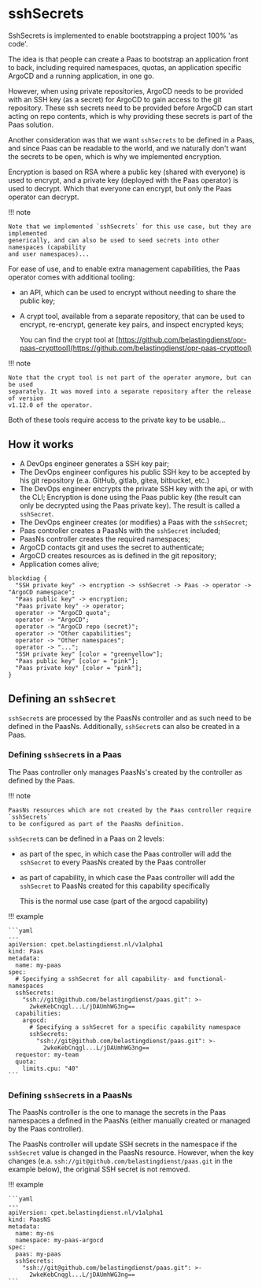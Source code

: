 # sshSecrets

SshSecrets is implemented to enable bootstrapping a project 100% 'as code'.

The idea is that people can create a Paas to bootstrap an application front to
back, including required namespaces, quotas, an application specific ArgoCD and a
running application, in one go.

However, when using private repositories, ArgoCD needs to be provided with an SSH
key (as a secret) for ArgoCD to gain access to the git repository. These ssh secrets
need to be provided before ArgoCD can start acting on repo contents, which is why
providing these secrets is part of the Paas solution.

Another consideration was that we want `sshSecrets` to be defined in a Paas, and
since Paas can be readable to the world, and we naturally don't want the secrets
to be open, which is why we implemented encryption.

Encryption is based on RSA where a public key (shared with everyone) is used to
encrypt, and a private key (deployed with the Paas operator) is used to decrypt.
Which that everyone can encrypt, but only the Paas operator can decrypt.

!!! note

    Note that we implemented `sshSecrets` for this use case, but they are implemented
    generically, and can also be used to seed secrets into other namespaces (capability
    and user namespaces)...

For ease of use, and to enable extra management capabilities, the Paas operator
comes with additional tooling:

- an API, which can be used to encrypt without needing to share the public key;
- A crypt tool, available from a separate repository, that can be used to
  encrypt, re-encrypt, generate key pairs, and inspect encrypted keys;

  You can find the crypt tool at [https://github.com/belastingdienst/opr-paas-crypttool](https://github.com/belastingdienst/opr-paas-crypttool)

!!! note

    Note that the crypt tool is not part of the operator anymore, but can be used
    separately. It was moved into a separate repository after the release of version
    v1.12.0 of the operator.

Both of these tools require access to the private key to be usable...

## How it works

- A DevOps engineer generates a SSH key pair;
- The DevOps engineer configures his public SSH key to be accepted by his git
  repository (e.a. GitHub, gitlab, gitea, bitbucket, etc.)
- The DevOps engineer encrypts the private SSH key with the api, or with the CLI;
  Encryption is done using the Paas public key (the result can only be decrypted
  using the Paas private key).
  The result is called a `sshSecret`.
- The DevOps engineer creates (or modifies) a Paas with the `sshSecret`;
- Paas controller creates a PaasNs with the `sshSecret` included;
- PaasNs controller creates the required namespaces;
- ArgoCD contacts git and uses the secret to authenticate;
- ArgoCD creates resources as is defined in the git repository;
- Application comes alive;

```kroki-blockdiag
blockdiag {
  "SSH private key" -> encryption -> sshSecret -> Paas -> operator -> "ArgoCD namespace";
  "Paas public key" -> encryption;
  "Paas private key" -> operator;
  operator -> "ArgoCD quota";
  operator -> "ArgoCD";
  operator -> "ArgoCD repo (secret)";
  operator -> "Other capabilities";
  operator -> "Other namespaces";
  operator -> "...";
  "SSH private key" [color = "greenyellow"];
  "Paas public key" [color = "pink"];
  "Paas private key" [color = "pink"];
}
```

## Defining an `sshSecret`

`sshSecret`s are processed by the PaasNs controller and as such need to be defined
in the PaasNs. Additionally, `sshSecret`s can also be created in a Paas.

### Defining `sshSecret`s in a Paas

The Paas controller only manages PaasNs's created by the controller as defined
by the Paas.

!!! note

    PaasNs resources which are not created by the Paas controller require `sshSecrets`
    to be configured as part of the PaasNs definition.

`sshSecret`s can be defined in a Paas on 2 levels:

- as part of the spec, in which case the Paas controller will add the `sshSecret`
  to every PaasNs created by the Paas controller
- as part of capability, in which case the Paas controller will add the `sshSecret`
  to PaasNs created for this capability specifically

  This is the normal use case (part of the argocd capability)

!!! example

    ```yaml
    ---
    apiVersion: cpet.belastingdienst.nl/v1alpha1
    kind: Paas
    metadata:
      name: my-paas
    spec:
      # Specifying a sshSecret for all capability- and functional- namespaces
      sshSecrets:
        "ssh://git@github.com/belastingdienst/paas.git": >-
          2wkeKebCnqgl...L/jDAUmhWG3ng==
      capabilities:
        argocd:
          # Specifying a sshSecret for a specific capability namespace
          sshSecrets:
            "ssh://git@github.com/belastingdienst/paas.git": >-
              2wkeKebCnqgl...L/jDAUmhWG3ng==
      requestor: my-team
      quota:
        limits.cpu: "40"
    ```

### Defining `sshSecret`s in a PaasNs

The PaasNs controller is the one to manage the secrets in the Paas namespaces a
defined in the PaasNs (either manually created or managed by the Paas controller).

The PaasNs controller will update SSH secrets in the namespace if the `sshSecret`
value is changed in the PaasNs resource. However, when the key changes
(e.a. `ssh://git@github.com/belastingdienst/paas.git` in the example below), the
original SSH secret is not removed.

!!! example

    ```yaml
    ---
    apiVersion: cpet.belastingdienst.nl/v1alpha1
    kind: PaasNS
    metadata:
      name: my-ns
      namespace: my-paas-argocd
    spec:
      paas: my-paas
      sshSecrets:
        "ssh://git@github.com/belastingdienst/paas.git": >-
          2wkeKebCnqgl...L/jDAUmhWG3ng==
    ```
